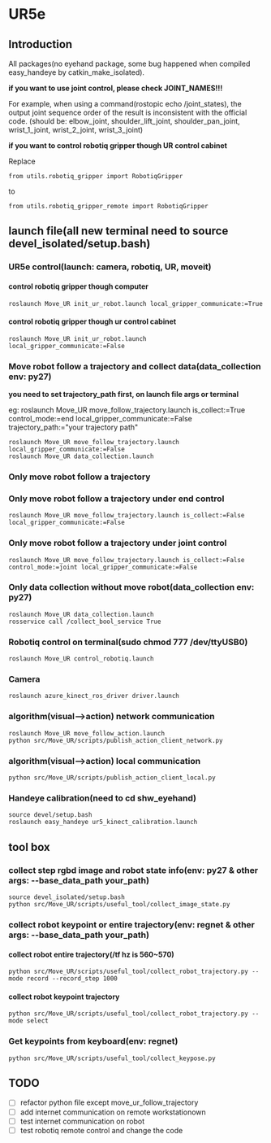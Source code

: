 # UR5e

## Introduction

All packages(no eyehand package, some bug happened when compiled easy_handeye by catkin_make_isolated).

**if you want to use joint control, please check JOINT_NAMES!!!**

For example, when using a command(rostopic echo /joint_states), the output joint sequence order of the result is inconsistent with the official code.
(should be: elbow_joint, shoulder_lift_joint, shoulder_pan_joint, wrist_1_joint, wrist_2_joint, wrist_3_joint)

**if you want to control robotiq gripper though UR control cabinet**

Replace

```
from utils.robotiq_gripper import RobotiqGripper 
```

to

```
from utils.robotiq_gripper_remote import RobotiqGripper
```

## launch file(all new terminal need to source devel_isolated/setup.bash)

### UR5e control(launch: camera, robotiq, UR, moveit)

#### control robotiq gripper though computer

```
roslaunch Move_UR init_ur_robot.launch local_gripper_communicate:=True
```

#### control robotiq gripper though ur control cabinet

```
roslaunch Move_UR init_ur_robot.launch local_gripper_communicate:=False
```

### Move robot follow a trajectory and collect data(data_collection env: py27)

**you need to set trajectory_path first, on launch file args or terminal**

eg: roslaunch Move_UR move_follow_trajectory.launch is_collect:=True control_mode:=end local_gripper_communicate:=False trajectory_path:="your trajectory path"

```
roslaunch Move_UR move_follow_trajectory.launch local_gripper_communicate:=False
roslaunch Move_UR data_collection.launch
```

### Only move robot follow a trajectory

### Only move robot follow a trajectory under end control

```
roslaunch Move_UR move_follow_trajectory.launch is_collect:=False local_gripper_communicate:=False
```

### Only move robot follow a trajectory under joint control

```
roslaunch Move_UR move_follow_trajectory.launch is_collect:=False control_mode:=joint local_gripper_communicate:=False
```

### Only data collection without move robot(data_collection env: py27)

```
roslaunch Move_UR data_collection.launch
rosservice call /collect_bool_service True
```

### Robotiq control on terminal(sudo chmod 777 /dev/ttyUSB0)

```
roslaunch Move_UR control_robotiq.launch
```

### Camera

```
roslaunch azure_kinect_ros_driver driver.launch
```

### algorithm(visual-->action) network communication

```
roslaunch Move_UR move_follow_action.launch
python src/Move_UR/scripts/publish_action_client_network.py
```

### algorithm(visual-->action) local communication

```
python src/Move_UR/scripts/publish_action_client_local.py
```

### Handeye calibration(need to cd shw_eyehand)

```
source devel/setup.bash
roslaunch easy_handeye ur5_kinect_calibration.launch
```

## tool box

### collect step rgbd image and robot state info(env: py27 & other args: --base_data_path your_path)

```
source devel_isolated/setup.bash
python src/Move_UR/scripts/useful_tool/collect_image_state.py
```

### collect robot keypoint or entire trajectory(env: regnet & other args: --base_data_path your_path)

#### collect robot entire trajectory(/tf hz is 560~570)

```
python src/Move_UR/scripts/useful_tool/collect_robot_trajectory.py --mode record --record_step 1000
```

#### collect robot keypoint trajectory

```
python src/Move_UR/scripts/useful_tool/collect_robot_trajectory.py --mode select
```

### Get keypoints from keyboard(env: regnet)

```
python src/Move_UR/scripts/useful_tool/collect_keypose.py
```

## TODO

* [ ]  refactor python file except move_ur_follow_trajectory
* [ ]  add internet communication on  remote workstationown
* [ ]  test internet communication on  robot
* [ ]  test robotiq remote control and change the code
